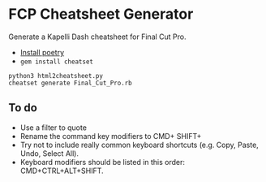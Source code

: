 # FCP Cheatsheet Generator

Generate a Kapelli Dash cheatsheet for Final Cut Pro.

- [Install poetry](https://python-poetry.org/docs/#installation)
- `gem install cheatset`

```shell
python3 html2cheatsheet.py
cheatset generate Final_Cut_Pro.rb
```

## To do

- Use a filter to quote
- Rename the command key modifiers to CMD+ SHIFT+
- Try not to include really common keyboard shortcuts (e.g. Copy, Paste, Undo, Select All).
- Keyboard modifiers should be listed in this order: CMD+CTRL+ALT+SHIFT.
